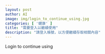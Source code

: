 ```yaml
---
layout: post
author: AI
image: img/login_to_continue_using.jpg
categories: [ '健康' ]
title: "需要登入以繼續使用"
description: "請登入帳號，以方便繼續存取相關內容"
---
```

Login to continue using